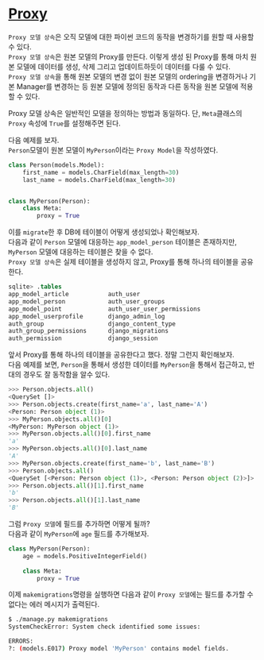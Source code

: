 # [Proxy](https://docs.djangoproject.com/en/2.1/topics/db/models/#proxy-models)

`Proxy 모델 상속`은 오직 모델에 대한 파이썬 코드의 동작을 변경하기를 원할 때 사용할 수 있다.  
`Proxy 모델 상속`은 원본 모델의 Proxy를 만든다. 이렇게 생성 된 Proxy를 통해 마치 원본 모델에 데이터를 생성, 삭제 그리고 업데이트하듯이 데이터를 다룰 수 있다.  
`Proxy 모델 상속`을 통해 원본 모델의 변경 없이 원본 모델의 ordering을 변경하거나 기본 Manager를 변경하는 등 원본 모델에 정의된 동작과 다른 동작을 원본 모델에 적용할 수 있다.  

Proxy 모델 상속은 일반적인 모델을 정의하는 방법과 동일하다. 단, `Meta`클래스의 `Proxy` 속성에 `True`를 설정해주면 된다.  

다음 예제를 보자.  
`Person`모델이 원본 모델이 `MyPerson`이라는 `Proxy Model`을 작성하였다.  

```python
class Person(models.Model):
    first_name = models.CharField(max_length=30)
    last_name = models.CharField(max_length=30)


class MyPerson(Person):
    class Meta:
        proxy = True
```

이를 `migrate`한 후 DB에 테이블이 어떻게 생성되었나 확인해보자.  
다음과 같이 `Person` 모델에 대응하는 `app_model_person` 테이블은 존재하지만, `MyPerson` 모델에 대응하는 테이블은 찾을 수 없다.  
`Proxy 모델 상속`은 실제 테이블을 생성하지 않고, Proxy를 통해 하나의 테이블을 공유한다. 

```sql
sqlite> .tables
app_model_article           auth_user
app_model_person            auth_user_groups
app_model_point             auth_user_user_permissions
app_model_userprofile       django_admin_log
auth_group                  django_content_type
auth_group_permissions      django_migrations
auth_permission             django_session
```

앞서 Proxy를 통해 하나의 테이블을 공유한다고 했다. 정말 그런지 확인해보자.  
다음 예제를 보면, `Person`을 통해서 생성한 데이터를 `MyPerson`을 통해서 접근하고, 반대의 경우도 잘 동작함을 알수 있다. 

```python
>>> Person.objects.all()
<QuerySet []>
>>> Person.objects.create(first_name='a', last_name='A')
<Person: Person object (1)>
>>> MyPerson.objects.all()[0]
<MyPerson: MyPerson object (1)>
>>> MyPerson.objects.all()[0].first_name
'a'
>>> MyPerson.objects.all()[0].last_name
'A'
>>> MyPerson.objects.create(first_name='b', last_name='B')
>>> Person.objects.all()
<QuerySet [<Person: Person object (1)>, <Person: Person object (2)>]>
>>> Person.objects.all()[1].first_name
'b'
>>> Person.objects.all()[1].last_name
'B'
```

그럼 `Proxy 모델`에 필드를 추가하면 어떻게 될까?   
다음과 같이 `MyPerson`에 `age` 필드를 추가해보자. 

```python
class MyPerson(Person):
    age = models.PositiveIntegerField()
    
    class Meta:
        proxy = True
```

이제 `makemigrations`명령을 실행하면 다음과 같이 `Proxy 모델`에는 필드를 추가할 수 없다는 에러 메시지가 출력된다. 

```bash
$ ./manage.py makemigrations
SystemCheckError: System check identified some issues:

ERRORS:
?: (models.E017) Proxy model 'MyPerson' contains model fields.
```

